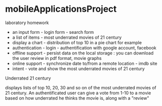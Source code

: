 # mobileApplicationsProject
laboratory homework


- an input form - login form - search form
- a list of items - most underrated movies of 21 century
- display a chart - distribution of top 10 in a pie chart for example
- authentication - login - authentification with google account, facebook
- offline support - persist data on the local storage : you can download the user review in pdf format, movie graphs
- online support - synchronize date to/from a remote location - imdb site
- intent - vote and show the most underrated movies of 21 century

Underrated 21 century

displays lists of top 10, 20, 30 and so on of the most underrated movies of 21 century.
An authentificated user can give a vote from 1-10 to a movie based on how underrated he thinks the movie is, along with a  "review"
